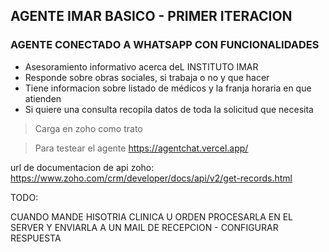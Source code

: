 ## AGENTE IMAR BASICO - PRIMER ITERACION

### AGENTE CONECTADO A WHATSAPP CON FUNCIONALIDADES

- Asesoramiento informativo acerca deL INSTITUTO IMAR
- Responde sobre obras sociales, si trabaja o no y que hacer
- Tiene informacion sobre listado de médicos y la franja horaria en que atienden
- Si quiere una consulta recopila datos de toda la solicitud que necesita 
> Carga en zoho como trato


> Para testear el agente
https://agentchat.vercel.app/

url de documentacion de api zoho:
https://www.zoho.com/crm/developer/docs/api/v2/get-records.html 


TODO:

CUANDO MANDE HISOTRIA CLINICA U ORDEN PROCESARLA EN EL SERVER Y ENVIARLA A UN MAIL DE RECEPCION - CONFIGURAR RESPUESTA